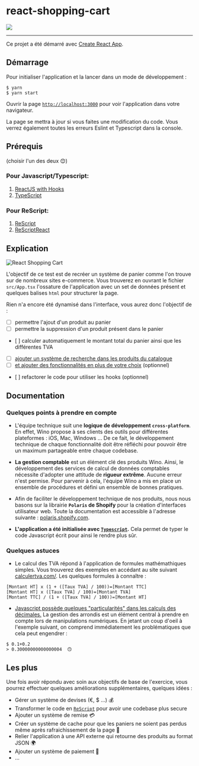 # react-shopping-cart

![](https://media.giphy.com/media/WQ0xy5ZVOUjQxYMqqj/giphy.gif)

---

Ce projet a été démarré avec [Create React App](https://github.com/facebook/create-react-app).

## Démarrage

Pour initialiser l'application et la lancer dans un mode de développement :

```shell
$ yarn 
$ yarn start
```

Ouvrir la page [`http://localhost:3000`](http://localhost:3000) pour voir l'application dans votre navigateur.

La page se mettra à jour si vous faites une modification du code. Vous verrez également toutes les erreurs Eslint et Typescript dans la console.


## Prérequis

(choisir l'un des deux 😊)

### Pour Javascript/Typescript:

1. [ReactJS with Hooks](https://reactjs.org/)
2. [TypeScript](https://www.typescriptlang.org/)
 
### Pour ReScript:

1. [ReScript](https://rescript-lang.org/docs/manual/latest/introduction)
2. [ReScriptReact](https://rescript-lang.org/docs/react/latest/introduction)

## Explication

![React Shopping Cart](public/demo.png)

L'objectif de ce test est de recréer un système de panier comme l'on trouve sur de nombreux sites e-commerce. Vous trouverez en ouvrant le fichier `src/App.tsx` l'ossature de l'application avec un set de données présent et quelques balises `html` pour structurer la page.

Rien n'a encore été dynamisé dans l'interface, vous aurez donc l'objectif de :
* [ ] permettre l'ajout d'un produit au panier
* [ ] permettre la suppression d'un produit présent dans le panier
* [ ] calculer automatiquement le montant total du panier ainsi que les différentes TVA
* [ ] [ajouter un système de recherche dans les produits du catalogue](https://polaris.shopify.com/components/lists-and-tables/resource-list#all-examples)
* [ ] [et ajouter des fonctionnalités en plus de votre choix](#user-content-les-plus) (optionnel)
* [ ] refactorer le code pour utiliser les hooks (optionnel)

## Documentation

### Quelques points à prendre en compte

* L'équipe technique suit une **logique de développement `cross-platform`**. En effet, Wino propose à ses clients des outils pour différentes plateformes : iOS, Mac, Windows ... De ce fait, le développement technique de chaque fonctionnalité doit être réfléchi pour pouvoir être un maximum partageable entre chaque codebase.

* **La gestion comptable** est un élément clé des produits Wino. Ainsi, le développement des services de calcul de données comptables nécessite d'adopter une attitude de **rigueur extrême**. Aucune erreur n'est permise. Pour parvenir à cela, l'équipe Wino a mis en place un ensemble de procédures et défini un ensemble de bonnes pratiques.

* Afin de faciliter le développement technique de nos produits, nous nous basons sur la librairie **`Polaris` de Shopify** pour la création d'interfaces utilisateur web. Toute la documentation est accessible à l'adresse suivante : [polaris.shopify.com](https://polaris.shopify.com).

* **L'application a été initialisée avec [`Typescript`](https://www.typescriptlang.org/).** Cela permet de typer le code Javascript écrit pour ainsi le rendre plus sûr.

### Quelques astuces

* Le calcul des TVA répond à l'application de formules mathémathiques simples. Vous trouverez des exemples en accédant au site suivant [calculertva.com/](http://www.calculertva.com). Les quelques formules à connaître :
```
[Montant HT] x (1 + ([Taux TVA] / 100))=[Montant TTC] 
[Montant HT] x ([Taux TVA] / 100)=[Montant TVA] 
[Montant TTC] / (1 + ([Taux TVA] / 100))=[Montant HT] 
```

* [Javascript possède quelques "particularités" dans les calculs des décimales.](https://fr.wikipedia.org/wiki/IEEE_754) La gestion des arrondis est un élément central à prendre en compte lors de manipulations numériques. En jetant un coup d'oeil à l'exemple suivant, on comprend immédiatement les problématiques que cela peut engendrer :
```
$ 0.1+0.2
> 0.30000000000000004  🙃
```

## Les plus

Une fois avoir répondu avec soin aux objectifs de base de l'exercice, vous pourrez effectuer quelques améliorations supplémentaires, quelques idées :
* Gérer un système de devises (€, $ ...) 💰
* Transformer le code en [`ReScript`](http://rescript-lang.org) pour avoir une codebase plus secure
* Ajouter un système de remise 💳
* Créer un système de cache pour que les paniers ne soient pas perdus même après rafraichissement de la page 💾
* Relier l'application à une API externe qui retourne des produits au format JSON 🌍
* Ajouter un système de paiement 💸
* ...
